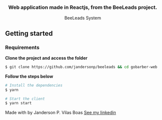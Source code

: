 <h3 align="center">
  Web application made in Reactjs, from the BeeLeads project.
</h3>

<p align="center">BeeLeads System</p>

## Getting started

### Requirements

**Clone the project and access the folder**

```bash
$ git clone https://github.com/jandersonp/beeleads && cd gobarber-web
```

**Follow the steps below**

```bash
# Install the dependencies
$ yarn

# Start the client
$ yarn start
```

Made with by Janderson P. Vilas Boas [See my linkedin](https://www.linkedin.com/in/jandersonvilasboas/)
